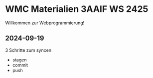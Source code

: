 # WMC Materialien 3AAIF WS 2425

Willkommen zur Webprogrammierung!

## 2024-09-19

3 Schritte zum syncen

- stagen
- commit
- push
